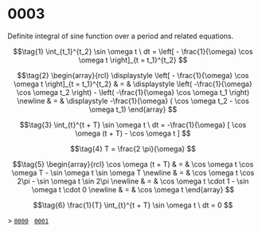 # 0003
Definite integral of sine function over a period and related equations.

$$\tag{1}
\int_{t_1}^{t_2} \sin \omega t \ dt =  \left[ - \frac{1}{\omega} \cos \omega t \right]_{t = t_1}^{t_2}
$$

$$\tag{2}
\begin{array}{rcl}
\displaystyle \left[ - \frac{1}{\omega} \cos \omega t \right]_{t = t_1}^{t_2} & = & \displaystyle \left( -\frac{1}{\omega} \cos \omega t_2 \right) - \left( -\frac{1}{\omega} \cos \omega t_1 \right) \newline
& = & \displaystyle -\frac{1}{\omega} ( \cos \omega t_2 - \cos \omega t_1)
\end{array}
$$

$$\tag{3}
\int_{t}^{t + T} \sin \omega t \ dt =  -\frac{1}{\omega} [ \cos \omega (t + T) - \cos \omega t ]
$$

$$\tag{4}
T = \frac{2 \pi}{\omega}
$$

$$\tag{5}
\begin{array}{rcl}
\cos \omega (t + T) & = & \cos \omega t \cos \omega T - \sin \omega t \sin \omega T \newline
& = & \cos \omega t \cos 2\pi - \sin \omega t \sin 2\pi \newline
& = & \cos \omega t \cdot 1 - \sin \omega t \cdot 0 \newline
& = & \cos \omega t
\end{array}
$$

$$\tag{6}
\frac{1}{T} \int_{t}^{t + T} \sin \omega t \ dt =  0
$$

&gt; [`0000`](../00/00.md) &nbsp; [`0001`](../00/01.md)
